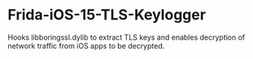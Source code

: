 # Frida-iOS-15-TLS-Keylogger
Hooks libboringssl.dylib to extract TLS keys and enables decryption of network traffic from iOS apps to be decrypted.
